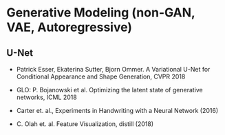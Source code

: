 # Generative Modeling (non-GAN, VAE, Autoregressive)

## U-Net
- Patrick Esser, Ekaterina Sutter, Bjorn Ommer. A Variational U-Net for Conditional Appearance and Shape Generation, CVPR 2018

- GLO: P. Bojanowski et al. Optimizing the latent state of generative networks, ICML 2018
- Carter et. al., Experiments in Handwriting with a Neural Network (2016)
- C. Olah et. al. Feature Visualization, distill (2018)